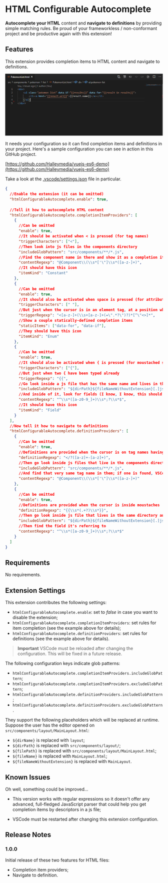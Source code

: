 # HTML Configurable Autocomplete
**Autocomplete your HTML** content and **navigate to definitions** by providing simple matching rules. Be proud of your frameworkless / non-conformant project and be productive again with this extension!

## Features
This extension provides completion items to HTML content and navigate to definitions.

![completion.gif](completion.gif)

It needs your configuration so it can find completion items and definitions in your project. Here's a sample configuration you can see in action in this GitHub project.

[https://github.com/Halleymedia/vuejs-es6-demo](https://github.com/Halleymedia/vuejs-es6-demo)

Take a look at the [.vscode/settings.json](https://github.com/Halleymedia/vuejs-es6-demo/blob/master/.vscode/settings.json) file in particular.

```json
{
  //Enable the extension (it can be omitted)
  "htmlConfigurableAutocomplete.enable": true,

  //Tell it how to autocomplete HTML content
  "htmlConfigurableAutocomplete.completionItemProviders": [
    {
      //Can be omitted
      "enable": true,
      //It should be activated when < is pressed (for tag names)
      "triggerCharacters": ["<"],
      //Then look into js files in the components directory
      "includeGlobPattern": "src/components/**/*.js",
      //Find the component name in there and show it as a completion item
      "contentRegexp": "@Component\\(\\s*['\"]\\s*([a-z-]+)",
      //It should have this icon
      "itemKind": "Constant"
    },
    {
      //Can be omitted
      "enable": true,
      //It should also be activated when space is pressed (for attributes)
      "triggerCharacters": [" "],
      //But just when the cursor is in an element tag, at a position where an attribute name can be inserted
      "triggerRegexp": "<[a-z-]+(\\s+[a-z-]+(=\".*?\")?)*[^\"<>]*",
      //Show a couple statically-defined completion items
      "staticItems": ["data-for", "data-if"],
      //They should have this icon
      "itemKind": "Enum"
    },
    {
      //Can be omitted
      "enable": true,
      //It should also be activated when { is pressed (for moustached syntax)
      "triggerCharacters": ["{"],
      //But just when two { have been typed already
      "triggerRegexp": "{{",
      //Go look inside a js file that has the same name and lives in the same directory
      "includeGlobPattern": "${dirPath}${fileNameWithoutExtension}[.]js",
      //And inside of it, look for fields (I know, I know, this should be more robust and maybe use a proper js parser)
      "contentRegexp": "^\\s*([a-z0-9_]+)\\s*;?\\s*$",
      //It should have this icon
      "itemKind": "Field"
    }
  ],
  //Now tell it how to navigate to definitions
  "htmlConfigurableAutocomplete.definitionProviders": [
    {
      //Can be omitted
      "enable": true,
      //Definitions are provided when the cursor is on tag names having a - in them
      "definitionRegexp": "</?([a-z]+-[a-z]+)",
      //Then go look inside js files that live in the components directory
      "includeGlobPattern": "src/components/**/*.js",
      //And find that very same tag name in them; if one is found, VSCode navigates to definition!
      "contentRegexp": "@Component\\(\\s*['\"]\\s*([a-z-]+)"
    },
    {
      //Can be omitted
      "enable": true,
      //Definitions are provided when the cursor is inside moustaches
      "definitionRegexp": "{{\\s*(.+?)\\s*}}",
      //Then go look inside js file that lives in the same directory and has the same name with the js extension
      "includeGlobPattern": "${dirPath}${fileNameWithoutExtension}[.]js",
      //Then find the field it's referring to
      "contentRegexp": "^\\s*([a-z0-9_]+)\\s*;?\\s*$"
    }
  ]
}
```


## Requirements

No requirements.

## Extension Settings

This extension contributes the following settings:
* `htmlConfigurableAutocomplete.enable`: set to _false_ in case you want to disable the extension;
* `htmlConfigurableAutocomplete.completionItemProviders`: set rules for item completion (see the example above for details);
* `htmlConfigurableAutocomplete.definitionProviders`: set rules for definitions  (see the example above for details).

> **Important** VSCode must be reloaded after changing the configuration. This will be fixed in a future release.

The following configuration keys indicate glob patterns:
* `htmlConfigurableAutocomplete.completionItemProviders.includeGlobPattern`;
* `htmlConfigurableAutocomplete.completionItemProviders.excludeGlobPattern`; 
* `htmlConfigurableAutocomplete.definitionProviders.includeGlobPattern`;
* `htmlConfigurableAutocomplete.definitionProviders.excludeGlobPattern`.

They support the following placeholders which will be replaced at runtime. Suppose the user has the editor opened on `src/components/layout/MainLayout.html`:
* `${dirName}` is replaced with `layout`;
* `${dirPath}` is replaced with `src/components/layout/`;
* `${filePath}` is replaced with `src/components/layout/MainLayout.html`;
* `${fileName}` is replaced with `MainLayout.html`;
* `${fileNameWithoutExtension}` is replaced with `MainLayout`.

## Known Issues

Oh well, something could be improved...

 * This version works with regular expressions so it doesn't offer any advanced, full-fledged JavaScript parser that could help you get completion items by descriptors in a js file;

 * VSCode must be restarted after changing this extension configuration.

## Release Notes


### 1.0.0

Initial release of these two features for HTML files:
 * Completion item providers;
 * Navigate to definition.